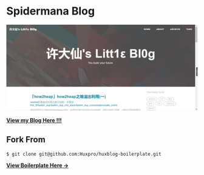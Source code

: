 # Spidermana Blog

![my blog home](/img/newposts/myblog.png)

[**View my Blog Here !!!**](spidermana.github.io)

## Fork From

```
$ git clone git@github.com:Huxpro/huxblog-boilerplate.git
```

**[View Boilerplate Here &rarr;](http://huangxuan.me/huxblog-boilerplate/)**